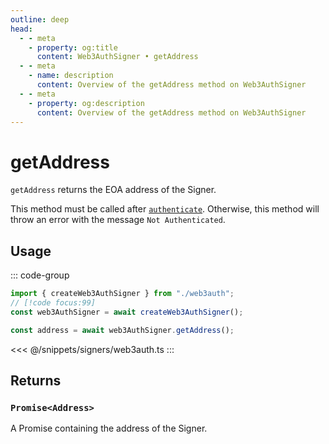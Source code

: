 ```yaml
---
outline: deep
head:
  - - meta
    - property: og:title
      content: Web3AuthSigner • getAddress
  - - meta
    - name: description
      content: Overview of the getAddress method on Web3AuthSigner
  - - meta
    - property: og:description
      content: Overview of the getAddress method on Web3AuthSigner
---
```


# getAddress

`getAddress` returns the EOA address of the Signer.

This method must be called after [`authenticate`](/packages/aa-signers/web3auth/authenticate). Otherwise, this method will throw an error with the message `Not Authenticated`.

## Usage

::: code-group

```ts [example.ts]
import { createWeb3AuthSigner } from "./web3auth";
// [!code focus:99]
const web3AuthSigner = await createWeb3AuthSigner();

const address = await web3AuthSigner.getAddress();
```

<<< @/snippets/signers/web3auth.ts
:::

## Returns

### `Promise<Address>`

A Promise containing the address of the Signer.
